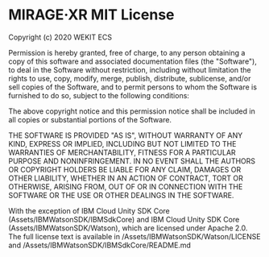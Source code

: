 # MIRAGE·XR MIT License

Copyright (c) 2020 WEKIT ECS

Permission is hereby granted, free of charge, to any person obtaining a copy
of this software and associated documentation files (the "Software"), to deal
in the Software without restriction, including without limitation the rights
to use, copy, modify, merge, publish, distribute, sublicense, and/or sell
copies of the Software, and to permit persons to whom the Software is
furnished to do so, subject to the following conditions:

The above copyright notice and this permission notice shall be included in all
copies or substantial portions of the Software.

THE SOFTWARE IS PROVIDED "AS IS", WITHOUT WARRANTY OF ANY KIND, EXPRESS OR
IMPLIED, INCLUDING BUT NOT LIMITED TO THE WARRANTIES OF MERCHANTABILITY,
FITNESS FOR A PARTICULAR PURPOSE AND NONINFRINGEMENT. IN NO EVENT SHALL THE
AUTHORS OR COPYRIGHT HOLDERS BE LIABLE FOR ANY CLAIM, DAMAGES OR OTHER
LIABILITY, WHETHER IN AN ACTION OF CONTRACT, TORT OR OTHERWISE, ARISING FROM,
OUT OF OR IN CONNECTION WITH THE SOFTWARE OR THE USE OR OTHER DEALINGS IN THE
SOFTWARE.


With the exception of IBM Cloud Unity SDK Core (Assets/IBMWatsonSDK/IBMSdkCore) 
and IBM Cloud Unity SDK Core (Assets/IBMWatsonSDK/Watson), which are licensed 
under Apache 2.0. The full license text is available in /Assets/IBMWatsonSDK/Watson/LICENSE 
and /Assets/IBMWatsonSDK/IBMSdkCore/README.md